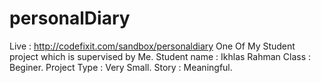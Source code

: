 # personalDiary
Live : http://codefixit.com/sandbox/personaldiary
One Of My Student project which is supervised by Me.
Student name : Ikhlas Rahman
Class : Beginer.
Project Type : Very Small.
Story : Meaningful.



